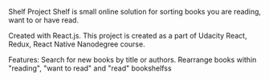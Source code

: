 Shelf Project
Shelf is small online solution for sorting books you are reading, want to or have read. 

Created with React.js. This project is created as a part of Udacity React, Redux, React Native Nanodegree course.


Features:
Search for new books by title or authors.
Rearrange books within "reading", "want to read" and "read" bookshelfss
